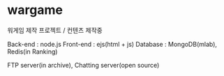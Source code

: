 # wargame
워게임 제작 프로젝트 / 컨텐츠 제작중

Back-end : node.js
Front-end : ejs(html + js)
Database : MongoDB(mlab), Redis(in Ranking)

FTP server(in archive), Chatting server(open source)
